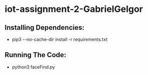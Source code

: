 # iot-assignment-2-GabrielGelgor
## Installing Dependencies:
- pip3 --no-cache-dir install -r requirements.txt

## Running The Code:
- python3 faceFind.py
